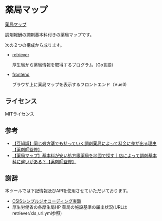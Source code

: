 # 薬局マップ

[薬局マップ](https://tobizaru.github.io/pharmacy_map/)


調剤報酬の調剤基本料付きの薬局マップです。

次の２つの構成から成ります。

* [retriever](/retriever)
   
   厚生局から薬局情報を取得するプログラム（Go言語）

* [frontend](frontend)

  ブラウザ上に薬局マップを表示するフロントエンド（Vue3)

## ライセンス

MITライセンス

## 参考

* [【豆知識】同じ処方箋でも持っていく調剤薬局によって料金に差が出る理由【薬剤師監修】](https://pharmacyassistant.xyz/entry/setsuyaku-yakkyoku-okusuridai/)
* [【薬局マップ】基本料が安い処方箋薬局を地図で探す｜店によって調剤基本料に違いがある？【薬剤師監修】](https://pharmacyassistant.xyz/entry/yasui-yakkyoku-ranking/)


## 謝辞
本ツールでは下記情報及びAPIを使用させていただいております。

* [CSISシンプルジオコーディング実験]( https://geocode.csis.u-tokyo.ac.jp/ )
* 厚生労働省の各厚生局HP 薬局の施設基準の届出状況(URLはretriever/xls_url.yml参照)
